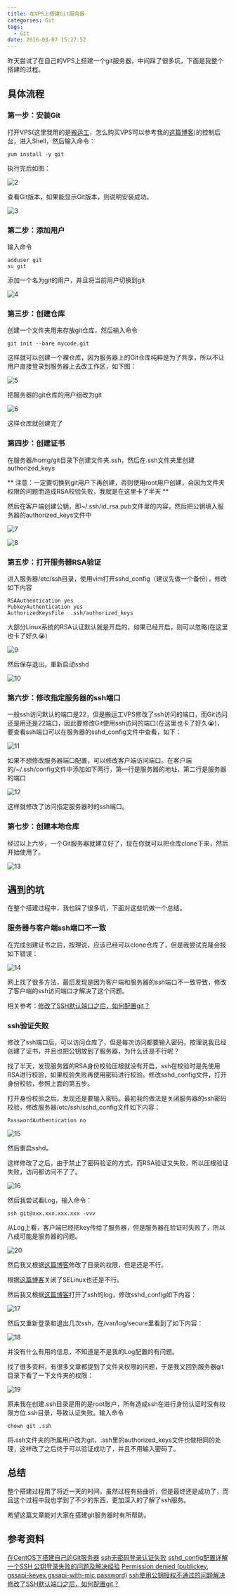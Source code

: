```yaml
---
title: 在VPS上搭建Git服务器
categories: Git
tags:
  - Git
date: 2016-08-07 15:27:52
---
```


昨天尝试了在自己的VPS上搭建一个git服务器，中间踩了很多坑，下面是我整个搭建的过程。

## 具体流程

### 第一步：安装Git

打开VPS(这里我用的是[搬运工](https://bandwagonhost.com/index.php)，怎么购买VPS可以参考我的[这篇博客](http://liujinlongxa.com/2016/06/11/%E6%89%93%E9%80%A0%E8%87%AA%E5%B7%B1%E7%9A%84%E7%BF%BB%E5%A2%99VPS:%E6%90%AC%E8%BF%90%E5%B7%A5VPS%E8%B4%AD%E4%B9%B0%E4%BD%BF%E7%94%A8%E6%B5%81%E7%A8%8B%E5%85%A8%E8%AE%B0%E5%BD%95/))的控制后台，进入Shell，然后输入命令：

```shell
yum install -y git
```

执行完后如图：

![2](http://7xn88v.com1.z0.glb.clouddn.com/b9dd798ab599b9b53adebee98ebe5bbd.png)

查看Git版本，如果能显示Git版本，则说明安装成功。

![3](http://7xn88v.com1.z0.glb.clouddn.com/d7cdff1b7006e2c9b5f1e521319d903c.png)

### 第二步：添加用户

输入命令

```shell
adduser git
su git
```

添加一个名为git的用户，并且将当前用户切换到git

![4](http://7xn88v.com1.z0.glb.clouddn.com/c5350088190cd59d220b4942b9d87eae.png)

### 第三步：创建仓库

创建一个文件夹用来存放git仓库，然后输入命令

```shell
git init --bare mycode.git
```

这样就可以创建一个裸仓库，因为服务器上的Git仓库纯粹是为了共享，所以不让用户直接登录到服务器上去改工作区，如下图：

![5](http://7xn88v.com1.z0.glb.clouddn.com/c58f27e2d859d984c844371a43a37ab8.png)

把服务器的git仓库的用户组改为git

![6](http://7xn88v.com1.z0.glb.clouddn.com/26a614c08121e4b0f8783551208e2d19.png)

这样仓库就创建完了

### 第四步：创建证书

在服务器/homg/git目录下创建文件夹.ssh，然后在.ssh文件夹里创建authorized_keys

** 注意：一定要切换到git用户下再创建，否则使用root用户创建，会因为文件夹权限的问题而造成RSA校验失败，我就是在这里卡了半天 **

然后在客户端创建公钥，即~/.ssh/id_rsa.pub文件里的内容，然后把公钥填入服务器的authorized_keys文件中

![7](http://7xn88v.com1.z0.glb.clouddn.com/c80566a85b11c7cb41dc614d6c730bcd.png)

![8](http://7xn88v.com1.z0.glb.clouddn.com/3a8bc56c4998a308446ef47b7d434a41.png)

### 第五步：打开服务器RSA验证

进入服务器/etc/ssh目录，使用vim打开sshd_config（建议先做一个备份），修改如下内容

```shell
RSAAuthentication yes     
PubkeyAuthentication yes     
AuthorizedKeysFile  .ssh/authorized_keys
```

大部分Linux系统的RSA认证默认就是开启的，如果已经开启，则可以忽略(在这里也卡了好久😭)

![9](http://7xn88v.com1.z0.glb.clouddn.com/9d534724207d6319fcf654142e91ba24.png)

然后保存退出，重新启动sshd

![10](http://7xn88v.com1.z0.glb.clouddn.com/74d02be9217b7ea806af5970560ac956.png)

### 第六步：修改指定服务器的ssh端口

一般ssh访问默认的端口是22，但是搬运工VPS修改了ssh访问的端口，而Git访问还是用还是22端口，因此要修改Git使用ssh访问的端口(在这里也卡了好久😭)，要查看ssh端口可以在服务器的sshd_config文件中查看，如下：

![11](http://7xn88v.com1.z0.glb.clouddn.com/b2f7743ffae9917e88f0ace60e11637b.png)

 如果不想修改服务器端口配置，可以修改客户端访问端口。在客户端的/~/.ssh/config文件中添加如下两行，第一行是服务器的地址，第二行是服务器的端口

![12](http://7xn88v.com1.z0.glb.clouddn.com/17e45daf40d28f1174387104a3daef40.png)

这样就修改了访问指定服务器时的ssh端口。

### 第七步：创建本地仓库

经过以上六步，一个Git服务器就建立好了，现在你就可以把仓库clone下来，然后开始使用了。

![13](http://7xn88v.com1.z0.glb.clouddn.com/285c535aa2610ae916b1f964617a8d68.png)

## 遇到的坑

在整个搭建过程中，我也踩了很多坑，下面对这些坑做一个总结。

### 服务器与客户端ssh端口不一致

在完成创建证书之后，按理说，应该已经可以clone仓库了，但是我尝试克隆会报如下错误：

![14](http://7xn88v.com1.z0.glb.clouddn.com/e5bc21bbdb55bcdf473e6addf69cf495.png)

网上找了很多方法，最后发现是因为客户端和服务器的ssh端口不一致导致，修改了客户端的ssh访问端口才解决了这个问题。

相关参考：[修改了SSH默认端口之后，如何配置git？](http://zengrong.net/post/1544.htm)

### ssh验证失败

修改了ssh端口后，可以访问仓库了，但是每次访问都要输入密码，按理说我已经创建了证书，并且也把公钥放到了服务器，为什么还是不行呢？

找了半天，发现服务器的RSA身份校验压根就没有开启，ssh在校验时是先使用RSA进行校验，如果校验失败再使用密码进行校验。修改sshd_config文件，打开身份校验，参照上面的第五步。

打开身份校验之后，发现还是要输入密码。最初我的做法是关闭服务器的ssh密码校验，修改服务器/etc/ssh/sshd_config文件如下内容：

```shell
PasswordAuthentication no
```

![15](http://7xn88v.com1.z0.glb.clouddn.com/fadd0406c6a9e9c02402e170082c82c7.png)

然后重启sshd。

这样修改了之后，由于禁止了密码验证的方式，而RSA验证又失败，所以压根验证失败，访问都访问不了了。

![16](http://7xn88v.com1.z0.glb.clouddn.com/2b0a4555687ea4fe8326f690ee35533e.png)

然后我尝试看Log，输入命令：

```shell
ssh git@xxx.xxx.xxx.xxx -vvv
```

从Log上看，客户端已经把key传给了服务器，但是服务器在验证时失败了，所以八成可能是服务器的问题。

![20](http://7xn88v.com1.z0.glb.clouddn.com/8ec00cb79352b30a2f95a1b48410cdfe.png)

然后我又根据[这篇博客](http://www.androiddev.net/ssh-public-key-authentication-error/)修改了目录的权限，但是还是不行。

根据[这篇博客](http://flysnowxf.iteye.com/blog/1567570)关闭了SELinux也还是不行。

然后我又根据[这篇博客](http://blog.csdn.net/lansesl2008/article/details/16113193)打开了ssh的log，修改sshd_config如下内容：

![17](http://7xn88v.com1.z0.glb.clouddn.com/3dc7b3340f6b693b047ecbee93400564.png)

然后又重新登录和退出几次ssh，在/var/log/secure里看到了如下内容：

![18](http://7xn88v.com1.z0.glb.clouddn.com/4f320784c4d9d731d53b3792856ec4dd.png)

并没有什么有用的信息，不知道是不是我的Log配置的有问题。

找了很多资料，有很多文章都提到了文件夹权限的问题，于是我又回到服务器git目录下看了一下文件夹的权限：

![19](http://7xn88v.com1.z0.glb.clouddn.com/c9be98241282c46c0111cb25e1be9aa4.png)

原来我在创建.ssh目录是用的是root账户，所有造成ssh在进行身份认证时没有权限方位.ssh目录，导致认证失败。输入命令

```shell
chown git .ssh
```

将.ssh文件夹的所属用户改为git，.ssh里的authorized_keys文件也做相同的处理，这样改了之后终于可以验证成功了，并且不用输入密码了。

## 总结

整个搭建过程用了将近一天的时间，虽然过程有些曲折，但是最终还是成功了，而且这个过程中我也学到了不少的东西，更加深入的了解了ssh服务。

希望这篇文章能对大家在搭建git服务器时有所帮助。

## 参考资料

[在CentOS下搭建自己的Git服务器](http://blog.csdn.net/wave_1102/article/details/47779401)
[ssh无密码登录认证失败](http://blog.csdn.net/jacky0922/article/details/17999271)
[sshd_config配置详解](http://blog.csdn.net/lansesl2008/article/details/16113193)
[一个SSH 公钥登录失败的问题及解决经验](http://www.androiddev.net/ssh-public-key-authentication-error/)
[Permission denied (publickey, gssapi-keyex,gssapi-with-mic,password)](http://www.linuxquestions.org/questions/linux-newbie-8/permission-denied-publickey-gssapi-keyex-gssapi-with-mic-password-4175413607/)
[ssh使用公钥授权不通过的问题解决](http://flysnowxf.iteye.com/blog/1567570)
[修改了SSH默认端口之后，如何配置git？](http://zengrong.net/post/1544.htm)

